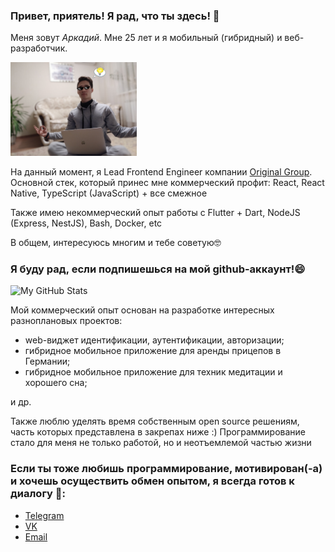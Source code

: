 ### Привет, приятель! Я рад, что ты здесь! 👋

Меня зовут <i>Аркадий</i>. Мне 25 лет и я мобильный (гибридный) и веб-разработчик.

<img src="zhark.jpg" width="40%">

На данный момент, я Lead Frontend Engineer компании [Original Group](https://original-group.ru/).
Основной стек, который принес мне коммерческий профит: React, React Native, TypeScript (JavaScript) + все смежное

Также имею некоммерческий опыт работы с Flutter + Dart, NodeJS (Express, NestJS), Bash, Docker, etc

В общем, интересуюсь многим и тебе советую🤓

### Я буду рад, если подпишешься на мой github-аккаунт!😄
![My GitHub Stats](https://github-readme-stats.vercel.app/api?username=zhark10&show_icons=true)

Мой коммерческий опыт основан на разработке интересных разноплановых проектов: 
- web-виджет идентификации, аутентификации, авторизации; 
- гибридное мобильное приложение для аренды прицепов в Германии;
- гибридное мобильное приложение для техник медитации и хорошего сна;

и др.

Также люблю уделять время собственным open source решениям, часть которых представлена в закрепах ниже :)
Программирование стало для меня не только работой, но и неотъемлемой частью жизни

### Если ты тоже любишь программирование, мотивирован(-а) и хочешь осуществить обмен опытом, я всегда готов к диалогу 💬:
- [Telegram](https://t.me/zhark_10)
- [VK](https://vk.com/a.zharavin)
- [Email](mailto:zharavinarkady@gmail.com)

<!--
**Zhark10/Zhark10** is a ✨ _special_ ✨ repository because its `README.md` (this file) appears on your GitHub profile.

Here are some ideas to get you started:

- 🔭 I’m currently working on ...
- 🌱 I’m currently learning ...
- 👯 I’m looking to collaborate on ...
- 🤔 I’m looking for help with ...
- 💬 Ask me about ...
- 📫 How to reach me: ...
- 😄 Pronouns: ...
- ⚡ Fun fact: ...
-->
